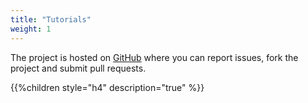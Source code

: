 ```yaml
---
title: "Tutorials"
weight: 1
---
```


The project is hosted on [GitHub](Ihttps://github.com/ohama/ocaml) where you can report issues, fork the project and submit pull requests.

{{%children style="h4" description="true" %}}


